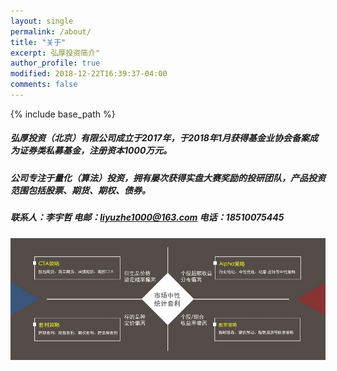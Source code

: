 ```yaml
---
layout: single
permalink: /about/
title: "关于"
excerpt: 弘厚投资简介"
author_profile: true
modified: 2018-12-22T16:39:37-04:00
comments: false
---
```


{% include base_path %}

##### 弘厚投资（北京）有限公司成立于2017年，于2018年1月获得基金业协会备案成为证券类私募基金，注册资本1000万元。

##### 公司专注于量化（算法）投资，拥有屡次获得实盘大赛奖励的投研团队，产品投资范围包括股票、期货、期权、债券。

##### 联系人：李宇哲          电邮：liyuzhe1000@163.com   电话：18510075445


![投资策略](../images/strategies.jpg)
